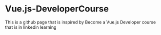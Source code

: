 # Vue.js-DeveloperCourse
This is a github page that is inspired by Become a Vue.js Developer course that is in linkedin learning
